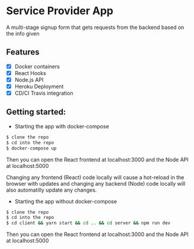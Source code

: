 # Service Provider App

A multi-stage signup form that gets requests from the backend based on the info given

## Features

- [x] Docker containers
- [x] React Hooks
- [x] Node.js API
- [x] Heroku Deployment
- [x] CD/CI Travis integration

## Getting started:

- Starting the app with docker-compose

```bash
$ clone the repo
$ cd into the repo
$ docker-compose up
```

Then you can open the React frontend at localhost:3000 and the Node API at localhost:5000

Changing any frontend (React) code locally will cause a hot-reload in the browser with updates and changing any backend (Node) code locally will also automatilly update any changes.

- Starting the app without docker-compose

```bash
$ clone the repo
$ cd into the repo
$ cd client && yarn start && cd .. && cd server && npm run dev
```

Then you can open the React frontend at localhost:3000 and the Node API at localhost:5000
